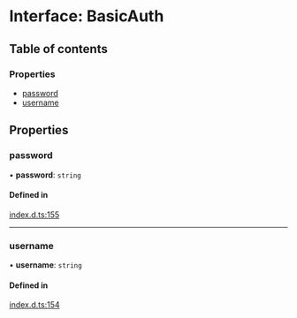 # Interface: BasicAuth

## Table of contents

### Properties

- [password](BasicAuth.md#password)
- [username](BasicAuth.md#username)

## Properties

### password

• **password**: `string`

#### Defined in

[index.d.ts:155](https://github.com/mostafa/xk6-kafka/blob/main/api-docs/index.d.ts#L155)

---

### username

• **username**: `string`

#### Defined in

[index.d.ts:154](https://github.com/mostafa/xk6-kafka/blob/main/api-docs/index.d.ts#L154)
